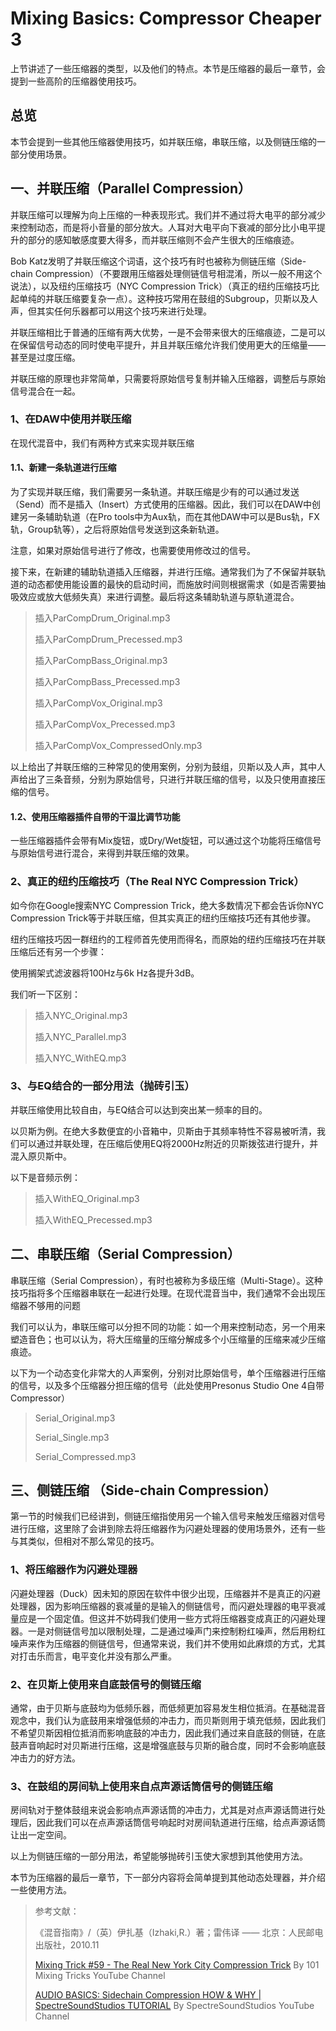 # Mixing Basics: Compressor Cheaper 3

上节讲述了一些压缩器的类型，以及他们的特点。本节是压缩器的最后一章节，会提到一些高阶的压缩器使用技巧。

## 总览

本节会提到一些其他压缩器使用技巧，如并联压缩，串联压缩，以及侧链压缩的一部分使用场景。

## 一、并联压缩（Parallel Compression）

并联压缩可以理解为向上压缩的一种表现形式。我们并不通过将大电平的部分减少来控制动态，而是将小音量的部分放大。人耳对大电平向下衰减的部分比小电平提升的部分的感知敏感度要大得多，而并联压缩则不会产生很大的压缩痕迹。

Bob Katz发明了并联压缩这个词语，这个技巧有时也被称为侧链压缩（Side-chain Compression）（不要跟用压缩器处理侧链信号相混淆，所以一般不用这个说法），以及纽约压缩技巧（NYC Compression Trick）（真正的纽约压缩技巧比起单纯的并联压缩要复杂一点）。这种技巧常用在鼓组的Subgroup，贝斯以及人声，但其实任何乐器都可以用这个技巧来进行处理。

并联压缩相比于普通的压缩有两大优势，一是不会带来很大的压缩痕迹，二是可以在保留信号动态的同时使电平提升，并且并联压缩允许我们使用更大的压缩量——甚至是过度压缩。

并联压缩的原理也非常简单，只需要将原始信号复制并输入压缩器，调整后与原始信号混合在一起。

### 1、在DAW中使用并联压缩

在现代混音中，我们有两种方式来实现并联压缩

#### 1.1、新建一条轨道进行压缩

为了实现并联压缩，我们需要另一条轨道。并联压缩是少有的可以通过发送（Send）而不是插入（Insert）方式使用的压缩器。因此，我们可以在DAW中创建另一条辅助轨道（在Pro tools中为Aux轨，而在其他DAW中可以是Bus轨，FX轨，Group轨等），之后将原始信号发送到这条新轨道。

注意，如果对原始信号进行了修改，也需要使用修改过的信号。

接下来，在新建的辅助轨道插入压缩器，并进行压缩。通常我们为了不保留并联轨道的动态都使用能设置的最快的启动时间，而施放时间则根据需求（如是否需要抽吸效应或放大低频失真）来进行调整。最后将这条辅助轨道与原轨道混合。

> 插入ParCompDrum_Original.mp3
>
> 插入ParCompDrum_Precessed.mp3
>
> 插入ParCompBass_Original.mp3
>
> 插入ParCompBass_Precessed.mp3
>
> 插入ParCompVox_Original.mp3
>
> 插入ParCompVox_Precessed.mp3
>
> 插入ParCompVox_CompressedOnly.mp3

以上给出了并联压缩的三种常见的使用案例，分别为鼓组，贝斯以及人声，其中人声给出了三条音频，分别为原始信号，只进行并联压缩的信号，以及只使用直接压缩的信号。

#### 1.2、使用压缩器插件自带的干湿比调节功能

一些压缩器插件会带有Mix旋钮，或Dry/Wet旋钮，可以通过这个功能将压缩信号与原始信号进行混合，来得到并联压缩的效果。

### 2、真正的纽约压缩技巧（The Real NYC Compression Trick）

如今你在Google搜索NYC Compression Trick，绝大多数情况下都会告诉你NYC Compression Trick等于并联压缩，但其实真正的纽约压缩技巧还有其他步骤。

纽约压缩技巧因一群纽约的工程师首先使用而得名，而原始的纽约压缩技巧在并联压缩后还有另一个步骤：

使用搁架式滤波器将100Hz与6k Hz各提升3dB。

我们听一下区别：

> 插入NYC_Original.mp3
>
> 插入NYC_Parallel.mp3
>
> 插入NYC_WithEQ.mp3

### 3、与EQ结合的一部分用法（抛砖引玉）

并联压缩使用比较自由，与EQ结合可以达到突出某一频率的目的。

以贝斯为例。在绝大多数便宜的小音箱中，贝斯由于其频率特性不容易被听清，我们可以通过并联处理，在压缩后使用EQ将2000Hz附近的贝斯拨弦进行提升，并混入原贝斯中。

以下是音频示例：

> 插入WithEQ_Original.mp3
>
> 插入WithEQ_Precessed.mp3

## 二、串联压缩（Serial Compression）

串联压缩（Serial Compression），有时也被称为多级压缩（Multi-Stage）。这种技巧指将多个压缩器串联在一起进行处理。在现代混音当中，我们通常不会出现压缩器不够用的问题

我们可以认为，串联压缩可以分担不同的功能：如一个用来控制动态，另一个用来塑造音色；也可以认为，将大压缩量的压缩分解成多个小压缩量的压缩来减少压缩痕迹。

以下为一个动态变化非常大的人声案例，分别对比原始信号，单个压缩器进行压缩的信号，以及多个压缩器分担压缩的信号（此处使用Presonus Studio One 4自带Compressor）

> Serial_Original.mp3
>
> Serial_Single.mp3
>
> Serial_Compressed.mp3

## 三、侧链压缩 （Side-chain Compression）

第一节的时候我们已经讲到，侧链压缩指使用另一个输入信号来触发压缩器对信号进行压缩，这里除了会讲到除去将压缩器作为闪避处理器的使用场景外，还有一些与其类似，但相对不那么常见的技巧。

### 1、将压缩器作为闪避处理器

闪避处理器（Duck）因未知的原因在软件中很少出现，压缩器并不是真正的闪避处理器，因为影响压缩器的衰减量的是输入的侧链信号，而闪避处理器的电平衰减量应是一个固定值。但这并不妨碍我们使用一些方式将压缩器变成真正的闪避处理器。一是对侧链信号加以限制处理，二是通过噪声门来控制粉红噪声，然后用粉红噪声来作为压缩器的侧链信号，但通常来说，我们并不使用如此麻烦的方式，尤其对打击乐而言，电平变化并没有那么严重。

### 2、在贝斯上使用来自底鼓信号的侧链压缩

通常，由于贝斯与底鼓均为低频乐器，而低频更加容易发生相位抵消。在基础混音观念中，我们认为底鼓用来增强低频的冲击力，而贝斯则用于填充低频，因此我们不希望贝斯因相位抵消而影响底鼓的冲击力，因此我们通过来自底鼓的侧链，在底鼓声音响起时对贝斯进行压缩，这是增强底鼓与贝斯的融合度，同时不会影响底鼓冲击力的好方法。

### 3、在鼓组的房间轨上使用来自点声源话筒信号的侧链压缩

房间轨对于整体鼓组来说会影响点声源话筒的冲击力，尤其是对点声源话筒进行处理后，因此我们可以在点声源话筒信号响起时对房间轨道进行压缩，给点声源话筒让出一定空间。

以上为侧链压缩的一部分用法，希望能够抛砖引玉使大家想到其他使用方法。

本节为压缩器的最后一章节，下一部分内容将会简单提到其他动态处理器，并介绍一些使用方法。

> 参考文献：
>
> 《混音指南》/（英）伊扎基（Izhaki,R.）著；雷伟译 —— 北京：人民邮电出版社，2010.11
>
> [Mixing Trick #59 - The Real New York City Compression Trick](https://www.youtube.com/watch?v=muzh3TBbbIM) By 101 Mixing Tricks YouTube Channel
>
> [AUDIO BASICS: Sidechain Compression HOW & WHY | SpectreSoundStudios TUTORIAL](https://www.youtube.com/watch?v=vr1vSlWjxaw&t=311s) By SpectreSoundStudios YouTube Channel

